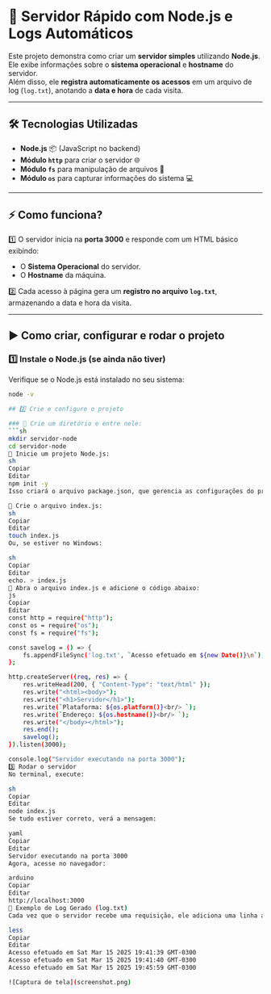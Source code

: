 # 🚀 Servidor Rápido com Node.js e Logs Automáticos

Este projeto demonstra como criar um **servidor simples** utilizando **Node.js**.  
Ele exibe informações sobre o **sistema operacional** e **hostname** do servidor.  
Além disso, ele **registra automaticamente os acessos** em um arquivo de log (`log.txt`), anotando a **data e hora** de cada visita.

---

## 🛠 **Tecnologias Utilizadas**
- **Node.js** 📦 (JavaScript no backend)
- **Módulo `http`** para criar o servidor 🌐
- **Módulo `fs`** para manipulação de arquivos 📄
- **Módulo `os`** para capturar informações do sistema 💻

---

## ⚡ **Como funciona?**
1️⃣ O servidor inicia na **porta 3000** e responde com um HTML básico exibindo:
   - O **Sistema Operacional** do servidor.
   - O **Hostname** da máquina.

2️⃣ Cada acesso à página gera um **registro no arquivo `log.txt`**, armazenando a data e hora da visita.

---

## ▶️ **Como criar, configurar e rodar o projeto**

### 1️⃣ **Instale o Node.js (se ainda não tiver)**
Verifique se o Node.js está instalado no seu sistema:
```sh
node -v

## 2️⃣ Crie e configure o projeto

### 🔹 Crie um diretório e entre nele:
```sh
mkdir servidor-node
cd servidor-node
🔹 Inicie um projeto Node.js:
sh
Copiar
Editar
npm init -y
Isso criará o arquivo package.json, que gerencia as configurações do projeto.

🔹 Crie o arquivo index.js:
sh
Copiar
Editar
touch index.js
Ou, se estiver no Windows:

sh
Copiar
Editar
echo. > index.js
🔹 Abra o arquivo index.js e adicione o código abaixo:
js
Copiar
Editar
const http = require("http");
const os = require("os");
const fs = require("fs");

const savelog = () => {
    fs.appendFileSync('log.txt', `Acesso efetuado em ${new Date()}\n`);
};

http.createServer((req, res) => {
    res.writeHead(200, { "Content-Type": "text/html" });
    res.write("<html><body>");
    res.write("<h1>Servidor</h1>");
    res.write(`Plataforma: ${os.platform()}<br/> `);
    res.write(`Endereço: ${os.hostname()}<br/> `);
    res.write("</body></html>");
    res.end();
    savelog();
}).listen(3000);

console.log("Servidor executando na porta 3000");
3️⃣ Rodar o servidor
No terminal, execute:

sh
Copiar
Editar
node index.js
Se tudo estiver correto, verá a mensagem:

yaml
Copiar
Editar
Servidor executando na porta 3000
Agora, acesse no navegador:

arduino
Copiar
Editar
http://localhost:3000
📜 Exemplo de Log Gerado (log.txt)
Cada vez que o servidor recebe uma requisição, ele adiciona uma linha ao arquivo log.txt:

less
Copiar
Editar
Acesso efetuado em Sat Mar 15 2025 19:41:39 GMT-0300
Acesso efetuado em Sat Mar 15 2025 19:41:40 GMT-0300
Acesso efetuado em Sat Mar 15 2025 19:45:59 GMT-0300

![Captura de tela](screenshot.png)




